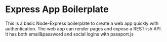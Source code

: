 # Express App Boilerplate
This is a basic Node-Express boilerplate to create a web app quickly with authentication. The web app can render pages and expose a REST-ish API. It has both email&password and social logins with passport.js